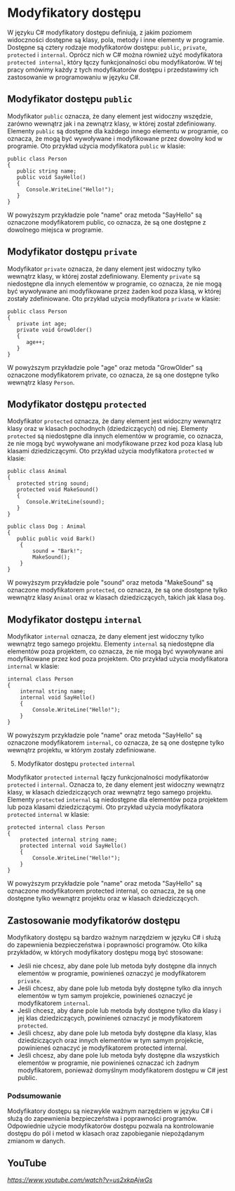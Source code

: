 # Modyfikatory dostępu

W języku C# modyfikatory dostępu definiują, z jakim poziomem widoczności dostępne są klasy, pola, metody i inne elementy w programie. Dostępne są cztery rodzaje modyfikatorów dostępu: `public`, `private`, `protected` i `internal`. Oprócz nich w C# można również użyć modyfikatora `protected internal`, który łączy funkcjonalności obu modyfikatorów. W tej pracy omówimy każdy z tych modyfikatorów dostępu i przedstawimy ich zastosowanie w programowaniu w języku C#.

## Modyfikator dostępu `public`



Modyfikator `public` oznacza, że dany element jest widoczny wszędzie, zarówno wewnątrz jak i na zewnątrz klasy, w której został zdefiniowany. Elementy `public` są dostępne dla każdego innego elementu w programie, co oznacza, że mogą być wywoływane i modyfikowane przez dowolny kod w programie. Oto przykład użycia modyfikatora `public` w klasie:
```
public class Person
{
   public string name;
   public void SayHello()
   {
      Console.WriteLine("Hello!");
   }
}
```

W powyższym przykładzie pole "name" oraz metoda "SayHello" są oznaczone modyfikatorem public, co oznacza, że są one dostępne z dowolnego miejsca w programie.

## Modyfikator dostępu `private`

Modyfikator `private` oznacza, że dany element jest widoczny tylko wewnątrz klasy, w której został zdefiniowany. Elementy `private` są niedostępne dla innych elementów w programie, co oznacza, że nie mogą być wywoływane ani modyfikowane przez żaden kod poza klasą, w której zostały zdefiniowane. Oto przykład użycia modyfikatora `private` w klasie:

```
public class Person
{
   private int age;
   private void GrowOlder()
   {
      age++;
   }
}
```
W powyższym przykładzie pole "age" oraz metoda "GrowOlder" są oznaczone modyfikatorem private, co oznacza, że są one dostępne tylko wewnątrz klasy `Person`.

## Modyfikator dostępu `protected`

Modyfikator `protected` oznacza, że dany element jest widoczny wewnątrz klasy oraz w klasach pochodnych (dziedziczących) od niej. Elementy `protected` są niedostępne dla innych elementów w programie, co oznacza, że nie mogą być wywoływane ani modyfikowane przez kod poza klasą lub klasami dziedziczącymi. Oto przykład użycia modyfikatora `protected` w klasie:

```
public class Animal
{
   protected string sound;
   protected void MakeSound()
   {
      Console.WriteLine(sound);
   }
}

public class Dog : Animal
{
   public public void Bark()
    {
        sound = "Bark!";
        MakeSound();
    }
}
```

W powyższym przykładzie pole "sound" oraz metoda "MakeSound" są oznaczone modyfikatorem `protected`, co oznacza, że są one dostępne tylko wewnątrz klasy `Animal` oraz w klasach dziedziczących, takich jak klasa `Dog`.

## Modyfikator dostępu `internal`

Modyfikator `internal` oznacza, że dany element jest widoczny tylko wewnątrz tego samego projektu. Elementy `internal` są niedostępne dla elementów poza projektem, co oznacza, że nie mogą być wywoływane ani modyfikowane przez kod poza projektem. Oto przykład użycia modyfikatora `internal` w klasie:

```
internal class Person
{
    internal string name;
    internal void SayHello()
    {
        Console.WriteLine("Hello!");
    }
}
```
W powyższym przykładzie pole "name" oraz metoda "SayHello" są oznaczone modyfikatorem `internal`, co oznacza, że są one dostępne tylko wewnątrz projektu, w którym zostały zdefiniowane.

5. Modyfikator dostępu `protected` `internal`

Modyfikator `protected` `internal` łączy funkcjonalności modyfikatorów `protected` i `internal`. Oznacza to, że dany element jest widoczny wewnątrz klasy, w klasach dziedziczących oraz wewnątrz tego samego projektu. Elementy `protected` `internal` są niedostępne dla elementów poza projektem lub poza klasami dziedziczącymi. Oto przykład użycia modyfikatora `protected` `internal` w klasie:


```
protected internal class Person
{
    protected internal string name;
    protected internal void SayHello()
    {
        Console.WriteLine("Hello!");
    }
}
```
W powyższym przykładzie pole "name" oraz metoda "SayHello" są oznaczone modyfikatorem protected internal, co oznacza, że są one dostępne tylko wewnątrz projektu oraz w klasach dziedziczących.

## Zastosowanie modyfikatorów dostępu

Modyfikatory dostępu są bardzo ważnym narzędziem w języku C# i służą do zapewnienia bezpieczeństwa i poprawności programów. Oto kilka przykładów, w których modyfikatory dostępu mogą być stosowane:

- Jeśli nie chcesz, aby dane pole lub metoda były dostępne dla innych elementów w programie, powinieneś oznaczyć je modyfikatorem `private`.
- Jeśli chcesz, aby dane pole lub metoda były dostępne tylko dla innych elementów w tym samym projekcie, powinieneś oznaczyć je modyfikatorem `internal`.
- Jeśli chcesz, aby dane pole lub metoda były dostępne tylko dla klasy i jej klas dziedziczących, powinieneś oznaczyć je modyfikatorem `protected`.
- Jeśli chcesz, aby dane pole lub metoda były dostępne dla klasy, klas dziedziczących oraz innych elementów w tym samym projekcie, powinieneś oznaczyć je modyfikatorem protected internal.
- Jeśli chcesz, aby dane pole lub metoda były dostępne dla wszystkich elementów w programie, nie powinieneś oznaczać ich żadnym modyfikatorem, ponieważ domyślnym modyfikatorem dostępu w C# jest public.

### Podsumowanie
Modyfikatory dostępu są niezwykle ważnym narzędziem w języku C# i służą do zapewnienia bezpieczeństwa i poprawności programów. Odpowiednie użycie modyfikatorów dostępu pozwala na kontrolowanie dostępu do pól i metod w klasach oraz zapobieganie niepożądanym zmianom w danych.


## YouTube

*https://www.youtube.com/watch?v=us2xkpAjwGs*